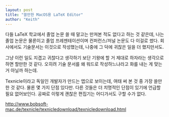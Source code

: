 ```yaml
---
layout: post
title: "쓸만한 MacOS용 LaTeX Editor"
author: "Keith"
---
```



다들 LaTeX 학교에서 졸업 논문 쓸 때 말고는 만져본 적도 없다고 하는 것 같은데, 나는 졸업 논문은 물론이고 졸업 프레젠테이션이며 컨퍼런스/저널 논문도 다 이걸로 썼다. 회사에서도 기술문서는 이것으로 작성했는데, 나중에 그 덕에 귀찮은 일을 더 했지만서도. 




그냥 이런 일도 지겹고 귀찮다고 생각하기 보단 기왕에 할 거 제대로 하자라는 생각으로 하면 할만한 것 같다. 오히려 기술 문서를 왜 워드로 작성하느냐라고 화를 내는 게 맞는 거 아닐까 하는데.




Texnicle이라고 독일인 개발자가 만드는 앱으로 보이는데, 여태 써 본 것 중 가장 쓸만한 것 같다. 물론 몇 가지 단점 있다만. 다른 것들은 더 치명적인 단점이 있기에 언급할 필요 없어보인다. 공짜로 이렇게 괜찮은 편집기는 어디가서도 구할 수가 없다.




http://www.bobsoft-mac.de/texnicle/texnicledownload/texnicledownload.html





